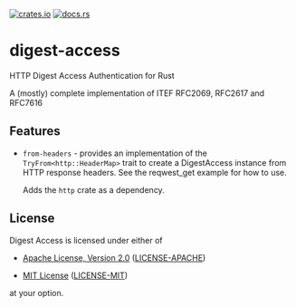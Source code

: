 [![crates.io](https://img.shields.io/crates/v/digest-access.svg)](https://crates.io/crates/digest-access)
[![docs.rs](https://docs.rs/digest-access/badge.svg)](https://docs.rs/digest-access)

# digest-access
HTTP Digest Access Authentication for Rust

A (mostly) complete implementation of ITEF RFC2069, RFC2617 and RFC7616

## Features

* `from-headers` - provides an implementation of the `TryFrom<http::HeaderMap>` trait to 
  create a DigestAccess instance from HTTP response headers. See the reqwest_get example for how to use.

  Adds the `http` crate as a dependency.

## License

Digest Access is licensed under either of

* [Apache License, Version 2.0](https://www.apache.org/licenses/LICENSE-2.0)
  ([LICENSE-APACHE](LICENSE-APACHE))

* [MIT License](https://opensource.org/licenses/MIT)
  ([LICENSE-MIT](LICENSE-MIT))

at your option.
